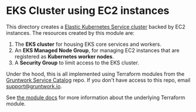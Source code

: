 # EKS Cluster using EC2 instances

This directory creates a [Elastic Kubernetes Service cluster](https://aws.amazon.com/eks/) backed by EC2
instances. The resources created by this module are:

1. The **EKS cluster** for housing EKS core services and workers.
1. An **EKS Managed Node Group**, for managing EC2 instances that are registered as **Kubernetes worker nodes**.
1. A **Security Group** to limit access to the EKS cluster.

Under the hood, this is all implemented using Terraform modules from the [Gruntwork Service
Catalog](https://github.com/gruntwork-io/terraform-aws-service-catalog) repo. If you don't have access to this repo, email
[support@gruntwork.io](mailto:support@gruntwork.io).

See [the module docs](https://github.com/gruntwork-io/terraform-aws-service-catalog/tree/v0.65.0/modules/services/eks-cluster) for more
information about the underlying Terraform module.
